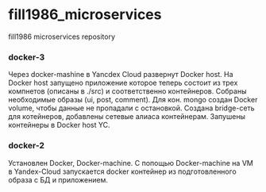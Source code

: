 # fill1986_microservices
fill1986 microservices repository

### docker-3
Через docker-mashine в Yancdex Cloud развернут Docker host.
На Docker host запущено приложение которое теперь состоит из трех
компнетов (описаны в ./src) и соответственно контейнеров.
Собраны необходимые образы (ui, post, comment). Для кон. mongo создан Docker volume, чтобы данные не пропадали с остановкой.
Создана bridge-сеть для котейнеров, добавлены сетевые алиаса контейнерам.
Запушены контейнеры в Docker host YC.

### docker-2
Установлен Docker, Docker-machine.
С попощью Docker-machine на VM в Yandex-Cloud запускается docker контейнер из подготовленного образа с БД и приложением.

